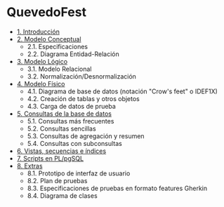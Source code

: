 # QuevedoFest
- [1. Introducción](https://github.com/miguelmartinez22/QuevedoFest/blob/master/Apartados/Introduccion.md)
- [2. Modelo Conceptual](https://github.com/miguelmartinez22/QuevedoFest/blob/master/Apartados/Modelo_conceptual.md)
   - 2.1. Especificaciones
   - 2.2. Diagrama Entidad-Relación
- [3. Modelo Lógico](https://github.com/miguelmartinez22/QuevedoFest/blob/master/Apartados/Modelo_logico.md) 
   - 3.1. Modelo Relacional
   - 3.2. Normalización/Desnormalización
- [4. Modelo Físico](https://github.com/miguelmartinez22/QuevedoFest/blob/master/Apartados/Modelo_fisico.md)
   - 4.1. Diagrama de base de datos (notación "Crow's feet" o IDEF1X)
   - 4.2. Creación de tablas y otros objetos
   - 4.3. Carga de datos de prueba
- [5. Consultas de la base de datos](https://github.com/miguelmartinez22/QuevedoFest/blob/master/Apartados/Consultas%20de%20la%20base%20de%20datos.md)
   - 5.1. Consultas más frecuentes
   - 5.2. Consultas sencillas
   - 5.3. Consultas de agregación y resumen
   - 5.4. Consultas con subconsultas
- [6. Vistas, secuencias e índices](https://github.com/miguelmartinez22/QuevedoFest/blob/master/Apartados/Vistas_secuencias_indices.md)
- [7. Scripts en PL/pgSQL](https://github.com/miguelmartinez22/QuevedoFest/blob/master/Apartados/Scripts%20PL-pgSQL.md)
- [8. Extras](https://github.com/miguelmartinez22/QuevedoFest/blob/master/Apartados/Extras.md)
   - 8.1. Prototipo de interfaz de usuario
   - 8.2. Plan de pruebas
   - 8.3. Especificaciones de pruebas en formato features Gherkin
   - 8.4. Diagrama de clases
